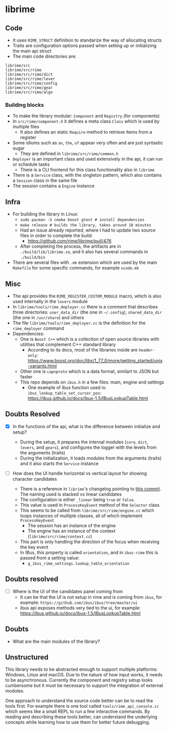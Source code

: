 # librime

## Code

- It uses `RIME_STRUCT` definition to standarize the way of allocating structs
- Traits are configuration options passed when setting up or initializing the main api struct
- The main code directories are:

```
librime/src
librime/src/rime
librime/src/rime/dict
librime/src/rime/lever
librime/src/rime/config
librime/src/rime/gear
librime/src/rime/algo
```

### Building blocks

- To make the library modular: `Component` and `Registry` (for components)
- In `src/rime/component.h` it defines a meta class `Class` which is used by multiple files
    - It also defines an static `Require` method to retrieve items from a register
- Some idioms such as `an`, `the`, `of` appear very often and are just syntastic sugar
    - They are defined in `librime/src/rime/common.h`
- `Deployer` is an important class and used extensively in the api, it can run or schedule tasks
    - There is a CLI frontend for this class functionality also in `librime`
- There is a `Service` class, with the singleton pattern, which also contains a `Session` class in the same file
- The session contains a `Engine` instance

## Infra

- For building the library in Linux:
    - `sudo pacman -S cmake boost gtest # install dependencies`
    - `make release # builds the library, takes around 10 minutes`
    - Had an issue already reported, where I had to update two source files in order to complete the build:
        - https://github.com/rime/librime/pull/476
    - After completing the process, the artifacts are in `./build/lib/librime.so`, and it also has several commands in `./build/bin`
- There are several files with `.mk` extension which are used by the main `Makefile` for some specific commands, for example `xcode.mk`

## Misc

- The api provides the `RIME_REGISTER_CUSTOM_MODULE` macro, which is also used internally in the `levers` module
- In `librime/tools/rime_deployer.cc` there is a comment that describes three directories: `user_data_dir` (the one in `~/.config`), `shared_data_dir` (the one in `/usr/share`) and others
- The file `librime/tools/rime_deployer.cc` is the definition for the `rime_deployer` command
- Dependencies:
    - One is `Boost C++` which is a collection of open source libraries with utilities that complement C++ standard library
        - According to its docs, most of the libraries inside are `header-only`: https://www.boost.org/doc/libs/1_77_0/more/getting_started/unix-variants.html
    - Other one is `capnproto` which is a data format, similart to JSON but faster
    - This repo depends on `ibus.h` in a few files: main, engine and settings
        - One example of ibus function used is: `ibus_lookup_table_set_cursor_pos`: https://ibus.github.io/docs/ibus-1.5/IBusLookupTable.html

## Doubts Resolved

- [x] In the functions of the api, what is the difference between initialize and setup?
    - During the setup, it prepares the internal modules (`core`, `dict`, `levers`, and `gears`), and configures the logger with the levels from the arguments (traits)
    - During the initialization, it loads modules from the arguments (traits) and it also starts the `Service` instance

- [ ] How does the UI handle horizontal vs vertical layout for showing character candidates
    - There is a reference in `librime`'s changelog pointing to [this commit](https://github.com/rime/librime/commit/c498f71). The naming used is stacked vs linear candidates
    - The configuration is either `_linear` being `true` or `false`.
    - This value is used in `ProcessKeyEvent` method of the `Selector` class
    - This seems to be called from `librime/src/rime/engine.cc`  which loops instances of multiple classes, all of which implement `ProcessKeyEvent`
        - The session has an instance of the engine
        - The engine has an instance of the context (`librime/src/rime/context.cc`)
    - This part is only handling the direction of the focus when receiving the key event
    - In IBus, this property is called `orientation`, and in `ibus-rime` this is passed from a setting value:
        - `g_ibus_rime_settings.lookup_table_orientation`

## Doubts resolved

- [ ] Where is the UI of the candidates panel coming from
    - It can be that the UI is not setup in rime and is coming from `ibus`, for example: `https://github.com/ibus/ibus/tree/master/ui`
    - ibus api exposes methods very tied to the ui, for example: https://ibus.github.io/docs/ibus-1.5/IBusLookupTable.html

## Doubts

- What are the main modules of the library?

## Unstructured

This library needs to be abstracted enough to support multiple platforms: Windows, Linux and macOS. Due to the nature of how input works, it needs to be asynchronous. Currently the component and registry setup looks cumbersome but it must be necessary to support the integration of external modules.

One approach to understand the source code better can be to read the tools first. For example there is one tool called `tools/rime_api_console.cc` which seems like a small REPL to run a few interactive commands. By reading and describing these tools better, can understand the underlying concepts while learning how to use them for better future debugging.
